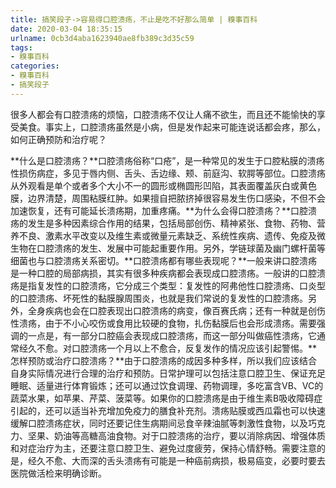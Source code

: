 ```yaml
---
title: 搞笑段子->容易得口腔溃疡，不止是吃不好那么简单 | 糗事百科
date: 2020-03-04 18:35:15
urlname: 0cb3d4aba1623940ae8fb389c3d35c59
tags: 
- 糗事百科
categories:
- 糗事百科
- 搞笑段子
---
```

很多人都会有口腔溃疡的烦恼，口腔溃疡不仅让人痛不欲生，而且还不能愉快的享受美食。事实上，口腔溃疡虽然是小病，但是发作起来可能连说话都会疼，那么，如何正确预防和治疗呢？

**什么是口腔溃疡？**口腔溃疡俗称“口疮”，是一种常见的发生于口腔粘膜的溃疡性损伤病症，多见于唇内侧、舌头、舌边缘、颊、前庭沟、软腭等部位。口腔溃疡从外观看是单个或者多个大小不一的圆形或椭圆形凹陷，其表面覆盖灰白或黄色膜，边界清楚，周围粘膜红肿。如果擅自把脓挤掉很容易发生伤口感染，不但不会加速恢复，还有可能延长溃疡期，加重疼痛。**为什么会得口腔溃疡？**口腔溃疡的发生是多种因素综合作用的结果，包括局部创伤、精神紧张、食物、药物、营养不良、激素水平改变以及维生素或微量元素缺乏、系统性疾病、遗传、免疫及微生物在口腔溃疡的发生、发展中可能起重要作用。另外，学链球菌及幽门螺杆菌等细菌也与口腔溃疡关系密切。**口腔溃疡都有哪些表现呢？**一般来讲口腔溃疡是一种口腔的局部病损，其实有很多种疾病都会表现成口腔溃疡。一般讲的口腔溃疡是指复发性的口腔溃疡，它分成三个类型：复发性的阿弗他性口腔溃疡、口炎型的口腔溃疡、坏死性的黏膜腺周围炎，也就是我们常说的复发性的口腔溃疡。另外，全身疾病也会在口腔表现出口腔溃疡的病变，像百赛氏病；还有一种就是创伤性溃疡，由于不小心咬伤或食用比较硬的食物，扎伤黏膜后也会形成溃疡。需要强调的一点是，有一部分口腔癌会表现成口腔溃疡，而这一部分叫做癌性溃疡，它通常经久不愈。对口腔溃疡一个月以上不愈合，反复发作的情况应该引起警惕。**怎样预防或治疗口腔溃疡？**由于口腔溃疡的成因多种多样，所以我们应该结合自身实际情况进行合理的治疗和预防。日常护理可以包括注意口腔卫生、保证充足睡眠、适量进行体育锻炼；还可以通过饮食调理、药物调理，多吃富含VB、VC的蔬菜水果，如苹果、芹菜、菠菜等。如果你的口腔溃疡是由于维生素B吸收障碍症引起的，还可以适当补充增加免疫力的膳食补充剂。溃疡贴膜或西瓜霜也可以快速缓解口腔溃疡症状，同时还要记住生病期间忌食辛辣油腻等刺激性食物，以及巧克力、坚果、奶油等高糖高油食物。对于口腔溃疡的治疗，要以消除病因、增强体质和对症治疗为主，还要注意口腔卫生、避免过度疲劳，保持心情舒畅。需要注意的是，经久不愈、大而深的舌头溃疡有可能是一种癌前病损，极易癌变，必要时要去医院做活检来明确诊断。


